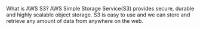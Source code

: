 What is AWS S3?
AWS Simple Storage Service(S3) provides secure, durable and highly scalable object storage. S3 is easy to use and we can store and retrieve any amount of data from anywhere on the web.

